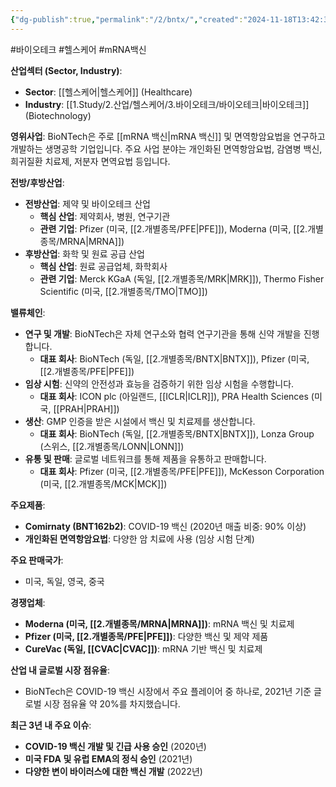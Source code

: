 ```yaml
---
{"dg-publish":true,"permalink":"/2/bntx/","created":"2024-11-18T13:42:39.126+09:00","updated":"2025-06-03T20:05:58.047+09:00"}
---
```


#바이오테크 #헬스케어 #mRNA백신


**산업섹터 (Sector, Industry)**:

- **Sector**: [[헬스케어\|헬스케어]] (Healthcare)
- **Industry**: [[1.Study/2.산업/헬스케어/3.바이오테크/바이오테크\|바이오테크]] (Biotechnology)

**영위사업**: BioNTech은 주로 [[mRNA 백신\|mRNA 백신]] 및 면역항암요법을 연구하고 개발하는 생명공학 기업입니다. 주요 사업 분야는 개인화된 면역항암요법, 감염병 백신, 희귀질환 치료제, 저분자 면역요법 등입니다.

**전방/후방산업**:

- **전방산업**: 제약 및 바이오테크 산업
    - **핵심 산업**: 제약회사, 병원, 연구기관
    - **관련 기업**: Pfizer (미국, [[2.개별종목/PFE\|PFE]]), Moderna (미국, [[2.개별종목/MRNA\|MRNA]])
- **후방산업**: 화학 및 원료 공급 산업
    - **핵심 산업**: 원료 공급업체, 화학회사
    - **관련 기업**: Merck KGaA (독일, [[2.개별종목/MRK\|MRK]]), Thermo Fisher Scientific (미국, [[2.개별종목/TMO\|TMO]])

**밸류체인**:

- **연구 및 개발**: BioNTech은 자체 연구소와 협력 연구기관을 통해 신약 개발을 진행합니다.
    - **대표 회사**: BioNTech (독일, [[2.개별종목/BNTX\|BNTX]]), Pfizer (미국, [[2.개별종목/PFE\|PFE]])
- **임상 시험**: 신약의 안전성과 효능을 검증하기 위한 임상 시험을 수행합니다.
    - **대표 회사**: ICON plc (아일랜드, [[ICLR\|ICLR]]), PRA Health Sciences (미국, [[PRAH\|PRAH]])
- **생산**: GMP 인증을 받은 시설에서 백신 및 치료제를 생산합니다.
    - **대표 회사**: BioNTech (독일, [[2.개별종목/BNTX\|BNTX]]), Lonza Group (스위스, [[2.개별종목/LONN\|LONN]])
- **유통 및 판매**: 글로벌 네트워크를 통해 제품을 유통하고 판매합니다.
    - **대표 회사**: Pfizer (미국, [[2.개별종목/PFE\|PFE]]), McKesson Corporation (미국, [[2.개별종목/MCK\|MCK]])

**주요제품**:

- **Comirnaty (BNT162b2)**: COVID-19 백신 (2020년 매출 비중: 90% 이상)
- **개인화된 면역항암요법**: 다양한 암 치료에 사용 (임상 시험 단계)

**주요 판매국가**:

- 미국, 독일, 영국, 중국

**경쟁업체**:

- **Moderna (미국, [[2.개별종목/MRNA\|MRNA]])**: mRNA 백신 및 치료제
- **Pfizer (미국, [[2.개별종목/PFE\|PFE]])**: 다양한 백신 및 제약 제품
- **CureVac (독일, [[CVAC\|CVAC]])**: mRNA 기반 백신 및 치료제

**산업 내 글로벌 시장 점유율**:

- BioNTech은 COVID-19 백신 시장에서 주요 플레이어 중 하나로, 2021년 기준 글로벌 시장 점유율 약 20%를 차지했습니다.

**최근 3년 내 주요 이슈**:

- **COVID-19 백신 개발 및 긴급 사용 승인** (2020년)
- **미국 FDA 및 유럽 EMA의 정식 승인** (2021년)
- **다양한 변이 바이러스에 대한 백신 개발** (2022년)